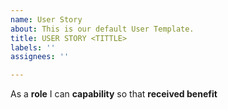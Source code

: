 ```yaml
---
name: User Story
about: This is our default User Template.
title: USER STORY <TITTLE>
labels: ''
assignees: ''

---
```


As a **role** I can **capability** so that **received benefit**
